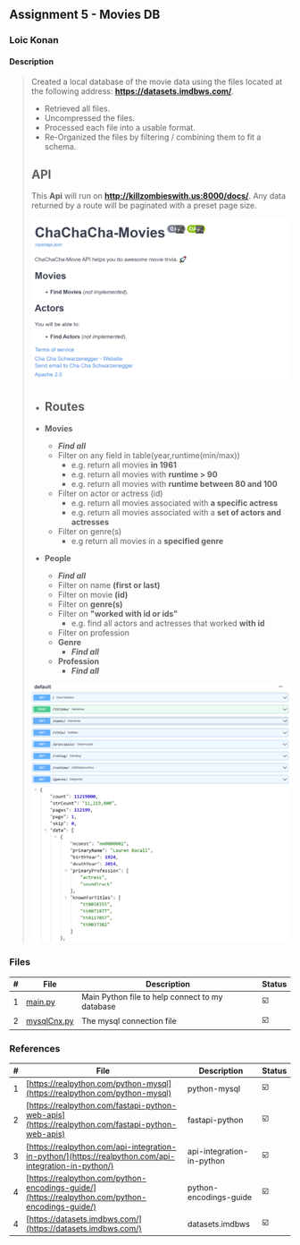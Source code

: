 ## Assignment 5 -  Movies DB

### Loic Konan

#### Description

> Created a local database of the movie data using the files located at the following address: **<https://datasets.imdbws.com/>**.
>
> - Retrieved all files.
> - Uncompressed the files.
> - Processed each file into a usable format.
> - Re-Organized the files by filtering / combining them to fit a schema.
>
> ## API
>
> This **Api** will run on **<http://killzombieswith.us:8000/docs/>**.
> Any data returned by a route will be paginated with a preset page size.
>
> <img src="movie.png">
>
> - ## Routes
>
> - **Movies**
>   - _**Find all**_
>   - Filter on any field in table(year,runtime(min/max))
>     - e.g. return all movies **in 1961**
>     - e.g. return all movies with **runtime > 90**
>     - e.g. return all movies with **runtime between 80 and 100**
>   - Filter on actor or actress (id)
>     - e.g. return all movies associated with **a specific actress**
>     - e.g. return all movies associated with a **set of actors and actresses**
>   - Filter on genre(s)
>     - e.g return all movies in a **specified genre**
> - **People**
>   - _**Find all**_
>   - Filter on name **(first or last)**
>   - Filter on movie **(id)**
>   - Filter on **genre(s)**
>   - Filter on **"worked with id or ids"**
>     - e.g. find all actors and actresses that worked **with id**
>   - Filter on profession
>   - **Genre**
>     - _**Find all**_
>   - **Profession**
>     - _**Find all**_
> <img src="movie_.png">
> <img src="movie__.png">
>

### Files

|   #   | File                       | Description                                     | Status                  |
| :---: | -------------------------- | ----------------------------------------------- | ----------------------- |
|   1   | [main.py](main.py)         | Main Python file to help connect to my database | :ballot_box_with_check: |
|   2   | [mysqlCnx.py](mysqlCnx.py) | The mysql connection file                       | :ballot_box_with_check: |

### References

|   #   | File                                                                                                   | Description               | Status                  |
| :---: | ------------------------------------------------------------------------------------------------------ | ------------------------- | ----------------------- |
|   1   | [https://realpython.com/python-mysql](https://realpython.com/python-mysql)                             | python-mysql              | :ballot_box_with_check: |
|   2   | [https://realpython.com/fastapi-python-web-apis](https://realpython.com/fastapi-python-web-apis)       | fastapi-python            | :ballot_box_with_check: |
|   3   | [https://realpython.com/api-integration-in-python/](https://realpython.com/api-integration-in-python/) | api-integration-in-python | :ballot_box_with_check: |
|   4   | [https://realpython.com/python-encodings-guide/](https://realpython.com/python-encodings-guide/)       | python-encodings-guide    | :ballot_box_with_check: |
|   4   | [https://datasets.imdbws.com/](https://datasets.imdbws.com/)                                           | datasets.imdbws           | :ballot_box_with_check: |
